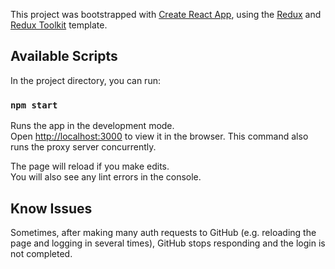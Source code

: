 This project was bootstrapped with [Create React App](https://github.com/facebook/create-react-app), using the [Redux](https://redux.js.org/) and [Redux Toolkit](https://redux-toolkit.js.org/) template.

## Available Scripts

In the project directory, you can run:

### `npm start`

Runs the app in the development mode.<br />
Open [http://localhost:3000](http://localhost:3000) to view it in the browser.
This command also runs the proxy server concurrently.

The page will reload if you make edits.<br />
You will also see any lint errors in the console.

## Know Issues

Sometimes, after making many auth requests to GitHub (e.g. reloading the page and logging in several times), GitHub stops responding and the login is not completed.
